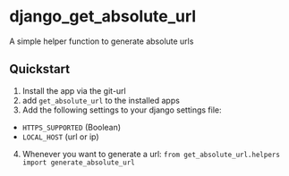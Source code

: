 # django_get_absolute_url
A simple helper function to generate absolute urls 

## Quickstart

1. Install the app via the git-url
2. add `get_absolute_url` to the installed apps
3. Add the following settings to your django settings file:

  - `HTTPS_SUPPORTED` (Boolean)
  - `LOCAL_HOST` (url or ip)

4. Whenever you want to generate a url: `from get_absolute_url.helpers import generate_absolute_url`